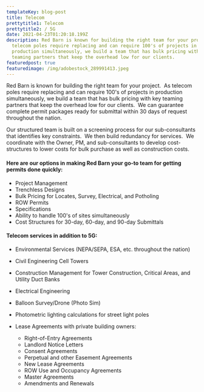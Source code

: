 ```yaml
---
templateKey: blog-post
title: Telecom
prettytitle1: Telecom
prettytitle2: / 5G
date: 2021-04-23T01:20:18.199Z
description: Red Barn is known for building the right team for your project.  As
  telecom poles require replacing and can require 100's of projects in
  production simultaneously, we build a team that has bulk pricing with key
  teaming partners that keep the overhead low for our clients.
featuredpost: true
featuredimage: /img/adobestock_289991413.jpeg
---
```

Red Barn is known for building the right team for your project.  As telecom poles require replacing and can require 100's of projects in production simultaneously, we build a team that has bulk pricing with key teaming partners that keep the overhead low for our clients.  We can guarantee complete permit packages ready for submittal within 30 days of request throughout the nation.

Our structured team is built on a screening process for our sub-consultants that identifies key constraints.  We then build redundancy for services.  We coordinate with the Owner, PM, and sub-consultants to develop cost-structures to lower costs for bulk purchase as well as construction costs. 

#### ​Here are our options in making Red Barn your go-to team for getting permits done quickly: 

* Project Management 
* Trenchless Designs
* Bulk Pricing for Locates, Survey, Electrical, and Potholing
* ROW Permits
* Specifications 
* Ability to handle 100's of sites simultaneously
* Cost Structures for 30-day, 60-day, and 90-day Submittals

#### Telecom services in addition to 5G:

* Environmental Services (NEPA/SEPA, ESA, etc. throughout the nation)
* Civil Engineering Cell Towers
* Construction Management for Tower Construction, Critical Areas, and Utility Duct Banks
* Electrical Engineering
* Balloon Survey/Drone (Photo Sim)
* Photometric lighting calculations for street light poles
* Lease Agreements with private building owners:

  * Right-of-Entry Agreements​
  * Landlord Notice Letters
  * Consent Agreements
  * Perpetual and other Easement Agreements
  * New Lease Agreements
  * ROW Use and Occupancy Agreements
  * Master Agreements
  * Amendments and Renewals